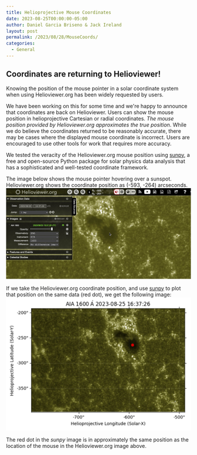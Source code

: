 ```yaml
---
title: Helioprojective Mouse Coordinates
date: 2023-08-25T00:00:00-05:00
author: Daniel Garcia Briseno & Jack Ireland
layout: post
permalink: /2023/08/28/MouseCoords/
categories:
  - General
---
```


## Coordinates are returning to Helioviewer!
 
Knowing the position of the mouse pointer in a solar coordinate system when using Helioviewer.org has been widely requested by users.
 
We have been working on this for some time and we're happy to announce that coordinates are back on Helioviewer. Users can show the mouse position in helioprojective Cartesian or radial coordinates. *The mouse position provided by Helioviewer.org approximates the true position*. While we do believe the coordinates returned to be reasonably accurate, there may be cases where the displayed mouse coordinate is incorrect. Users are encouraged to use other tools for work that requires more accuracy.
 
We tested the veracity of the Helioviewer.org mouse position using [sunpy](https://sunpy.org/), a free and open-source Python package for solar physics data analysis that has a sophisticated and well-tested coordinate framework.
 
The image below shows the mouse pointer hovering over a sunspot. Helioviewer.org shows the coordinate position as (-593, -264) arcseconds.
![Image of the mouse hovering over a sunspot on helioviewer with the top bar showing coordinates (-593, -264) arcseconds](/images/uploads/2023/hv_mouse.jpg)
 
If we take the Helioviewer.org coordinate position, and use [sunpy](https://sunpy.org/) to plot that position on the same data (red dot), we get the following image:
![Image of the same sunspot and coordinates plotted with sunpy](/images/uploads/2023/sunpy_mouse.jpg)
 
The red dot in the _sunpy_ image is in approximately the same position as the location of the mouse in the Helioviewer.org image above.
